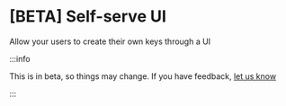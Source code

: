 # [BETA] Self-serve UI 

Allow your users to create their own keys through a UI

:::info

This is in beta, so things may change. If you have feedback, [let us know](https://discord.com/invite/wuPM9dRgDw)

:::


